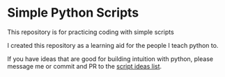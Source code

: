 # Simple Python Scripts

This repository is for practicing coding with simple scripts

I created this repository as a learning aid for the people I teach python to.

If you have ideas that are good for building intuition with python, please message me or commit and PR to the [script ideas list](./ideas.md).
